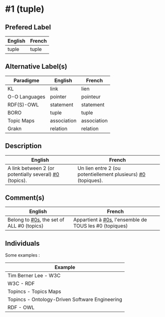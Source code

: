 #1 (tuple)
==

Prefered Label
-
<table>
    <thead>
        <tr>
            <th>English</th>
            <th>French</th>
        </tr>
    </thead>
    <tbody>
        <tr>
            <td>tuple</td>
            <td>tuple</td>
        </tr>
    </tbody>
</table>

Alternative Label(s)
-
<table>
    <thead>
        <tr>
            <th>Paradigme</th>
            <th>English</th>
            <th>French</th>
        </tr>
    </thead>
    <tbody>
       <tr>
            <td>KL</td>
            <td>link</td>
            <td>lien</td>
        </tr>
        <tr>
            <td>O-O Languages</td>
            <td>pointer</td>
            <td>pointeur</td>
       </tr>
       <tr>
            <td>RDF(S)-OWL</td>
            <td>statement</td>
            <td>statement</td>
        </tr>
        <tr>
            <td>BORO</td>
            <td>tuple</td>
            <td>tuple</td>
        </tr>
        <tr>
            <td>Topic Maps</td>
            <td>association</td>
            <td>association</td>
        </tr>
        <tr>
            <td>Grakn</td>
            <td>relation</td>
            <td>relation</td>
        </tr>
    </tbody>
</table>

Description
-
<table>
    <thead>
        <tr>
            <th>English</th>
            <th>French</th>
        </tr>
    </thead>
    <tbody>
        <tr>
            <td>A link between 2 (or potentially several) <a href="https://github.com/iPlumb3r/KeQuarks/blob/master/1_Semantic/Conceptionary/%230.md">#0</a> (topics).</td>
            <td>Un lien entre 2 (ou potentiellement plusieurs) <a href="https://github.com/iPlumb3r/KeQuarks/blob/master/1_Semantic/Conceptionary/%230.md">#0</a> (topiques).</td>
        </tr>
    </tbody>
</table>

Comment(s)
-
<table>
    <thead>
        <tr>
            <th>English</th>
            <th>French</th>
        </tr>
    </thead>
    <tbody>
        <tr>
            <td>Belong to <a href="https://github.com/iPlumb3r/KeQuarks/blob/master/1_Semantic/Conceptionary/%230s.md">#0s</a>, the set of ALL #0 (topics)</td>
            <td>Appartient à <a href="https://github.com/iPlumb3r/KeQuarks/blob/master/1_Semantic/Conceptionary/%230s.md">#0s</a>, l'ensemble de TOUS les #0 (topiques)</td>
        </tr>
    </tbody>
</table>


Individuals
-

Some examples : 
<table>
    <thead>
        <tr>
            <th>Example</th>
        </tr>
    </thead>
    <tbody>
        <tr>
            <td>Tim Berner Lee - W3C</td>
        </tr>
        <tr>
            <td>W3C - RDF</td>
        </tr>
        <tr>
            <td>Topincs - Topics Maps</td>
        </tr>
        <tr>
            <td>Topincs - Ontology-Driven Software Engineering</td>
        </tr>
        <tr>
            <td>RDF - OWL</td>
        </tr>
    </tbody>
</table>

